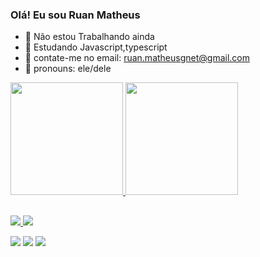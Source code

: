 ### Olá! Eu sou Ruan Matheus

- 🔭 Não estou Trabalhando ainda
- 🌱 Estudando Javascript,typescript 
- 👯 contate-me no email: ruan.matheusgnet@gmail.com
- 🤔 pronouns: ele/dele 

<div> 
  <a href="https://github.com/mizure04k">
  <img height="180cm" src="https://github-readme-stats.vercel.app/api?username=mizure04k&show_icons=true&theme=dark&include_all_commits=true&count_private=true"/>
  <img height="180cm" src="https://github-readme-stats.vercel.app/api/top-langs/?username=mizure04k&layout=compact&langs_count=16&theme=dark"/>
   


  </div>
  
   ##
  
  <div>
    <a href="https://instagram.com/mizurex5" target="_blank"><img src="https://img.shields.io/badge/Instagram-%23E440eF?style=for-the-badge&logo=instagram&logoColor=white"
    </a>
      <a href="mailto:ruan.matheusgnet@gmail.com"><img src="https://img.shields.io/badge/Gmail-%23333?style=for-the-badge&logo=gmail&logoColor=white" target="_blank"></a>

  <img src="https://img.icons8.com/color/48/000000/html-5--v1.png"/> <img src="https://img.icons8.com/color/48/000000/css3.png"/>
<img src="https://img.icons8.com/color/48/000000/javascript.png"/>
     

 


    
                                                                      
  </div>
